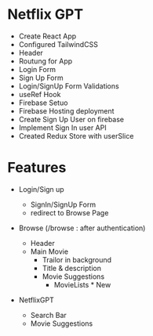 # Netflix GPT

- Create React App
- Configured TailwindCSS
- Header
- Routung for App
- Login Form
- Sign Up Form
- Login/SignUp Form Validations
- useRef Hook
- Firebase Setuo
- Firebase Hosting deployment
- Create Sign Up User on firebase
- Implement Sign In user API
- Created Redux Store with userSlice

# Features
- Login/Sign up 
    - SignIn/SignUp Form
    - redirect to Browse Page
- Browse (/browse : after authentication)
    - Header
    - Main Movie
        - Trailor in background
        - Title & description
        - Movie Suggestions
             - MovieLists * New

- NetflixGPT
    - Search Bar
    - Movie Suggestions